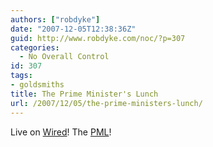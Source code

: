 ```yaml
---
authors: ["robdyke"]
date: "2007-12-05T12:38:36Z"
guid: http://www.robdyke.com/noc/?p=307
categories:
  - No Overall Control
id: 307
tags:
- goldsmiths
title: The Prime Minister's Lunch
url: /2007/12/05/the-prime-ministers-lunch/
---
```

Live on [Wired](http://wired.gold.ac.uk/)! The [PML](http://www.themomo.co.uk/The%20Prime%20Minister's%20Lunch.html "The PML")!
